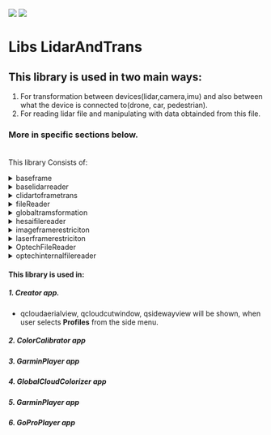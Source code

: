 <!-- PROJECT LOGO -->
<br />
<div align="left">
<img src="https://github.com/dekdekan/lidaretto-desktop/blob/completeRefactor_change_cuts/README_images/logo_black.svg#gh-light-mode-only">
<img src="https://github.com/dekdekan/lidaretto-desktop/blob/completeRefactor_change_cuts/README_images/logo_white.svg#gh-dark-mode-only">
</div>
  <h1 align="left">Libs LidarAndTrans</h1>

## This library is used in two main ways: 
1. For transformation between devices(lidar,camera,imu) and also between  what the device is connected to(drone, car, pedestrian).
2. For reading lidar file and manipulating with data obtainded from this file.<br />
### More in specific sections below. <br /><br />
This library Consists of:

<!-- //////////////////////////////////////////////////////////////////////////////////////////////////////////////////////////////////////////////////////// -->

<details><summary>baseframe</summary>
<p>

## baseframe is class where we can store lidar frame with points.
We can get some frame/s from lidar file by some file reader of this library(fileReader, hesaifilereader, OptechFileReader, optechinternalfilereader) and manipulate with this frame(points), colorize them and so on.

  
### Getting Started
1. To start, simply create object of this class and then you can use corresponding methods.
2. You can also create and init object of this class by using conscructor:
```js
new BaseFrame();
```
2. To add point to frame use method **addPoint** on object:
  
  
    - `pointtoadd` - point(structure that holds point info, which we can get from lidar file- it is defined in common.h file) that should be added
    - `r ,g, b` - defines a RGB color of point

```js
void BaseFrame::addPoint(basepointinfo &pointtoadd,int r,int g, int b)
```
3. You can also add point by another method **addPoint** on object:
    - `pointtoadd` - point(structure that holds point info, which we can get from lidar file- it is in common.h file) that should be added
    - `recalcRGB` - whether point should be colored according to its intensity

```js
void BaseFrame::addPoint(basepointinfo &pointtoadd, bool recalcRGB)
```
  
---  
  
</p>
</details>


<!-- //////////////////////////////////////////////////////////////////////////////////////////////////////////////////////////////////////////////////////// -->

<details><summary>baselidarreader</summary>
<p>

### baselidarreader is a template for all readers which inherit from this class

 All reader inherited from this class should contain methods:
  
1. Open prepared file:
  
    - `pcapfile` -  name of lidar file

&emsp;&emsp;If given file exists **returns true**, else **returns false**.
```js
int openPreparedFile(std::string pcapfile)
``` 
2. Basic Init of prepared file:
  
    - `pcapfile` -  name of lidar file

&emsp;&emsp;If given file was init **returns number of frames**.
```js
int initFile(std::string pcapfile)
``` 
3. Inits frames data info structure based on the info from lidar file and given transformation:
  
    - `outputData` - holds all frames data info structures, its main output of this method
    - `pcapfile` - lidar file
    - `transformation` - transformation assigned to frames
    - `timeoffset` - timestamp offset
    - `stopcalculating` - disable/enable calculation

&emsp;&emsp;If given file was init **returns size of output data**.
```js
int initFileWithTransformations(std::vector<FrameData> &outputData, std::string pcapfile, std::vector<Transformation> &transformation, int timeoffset, bool *stopcalculating = nullptr)
``` 
4. To set corrections for lidar data:
  
    - `corrections` -  new corrections

```js
void setLaserMeasurementCorrections(std::vector<compensationValues> corrections)
``` 
  
5. To set info about frames- position("index") in lidar file and timestamp of each frame use method:
  
    - `newFrames` -  new info to be assigned

```js
void setFramesIDs(std::vector<FrameFileInfo> newFrames)
``` 
  
  
6. To get some lidar frame use method **getLasFrame** on object:
  
    - `localfile` - lidar file in which the frame will be searched
    - `index` - index of frame, which should be returned
    - `lidToFrame` - lidar transformation
    - `restriction` - restriction to add some points to frame
    - `openedFileID` - openedFileID
    - `colormodel` - colormodel
    - `minIntensityColor` - minimum intensity color
    - `maxIntensityColor` - maximum intensity color

```js
BaseFrame getLasFrame(std::ifstream &localfile,int index,CLidarToFrameTrans *lidToFrame,laserFrameRestrictionBase *restriction,int &openedFileID,int colormodel,double minIntensityColor,double maxIntensityColor);
```

7. To get actual reading position in lidar file use method:
  
```js
uint64_t getactualfilepos();
``` 

8. To get maximum position in lidar file use method:
  
```js
 uint64_t getmaxfilepos();
``` 

9. To get model of lidar use method:
  
```js
int getLaserModelType()
``` 



10. To get id of lines for a preset option. This output is used for filtering when only some of the laser data are wanted:
  
```js
std::vector<int> getUnusedLidarLinesForPresetOption(LidarLinesPresets whichLines)
``` 

---

</p>
</details>

<!-- //////////////////////////////////////////////////////////////////////////////////////////////////////////////////////////////////////////////////////// -->

<details><summary>clidartoframetrans</summary>
<p>

## This class is used for transformation of lidar to IMU based on transformation structures.
  
### Getting Started
1. To generate transformation matrix of lidar data to imu, call constructor of this class:
    - `laserToBodyCalib` - calibration structure of transformation from lidar to imu
    - `laserToBodyTransf` - transformation structure of lidar to imu
    - `lidoffset` - offset of lidar

```js
CLidarToFrameTrans(const Transformation &laserToBodyCalib,const Transformation &laserToBodyTransf,double lidoffset);

```
2. To transform some point from lidar to imu call **rotatePointToFrame** on object of this class:
  
    - `point` - point that should be transformed
  
&emsp;&emsp;It returns basepointinfo structure(structure that holds transformed point info-it is defined in common.h file)
```js
basepointinfo rotatePointToFrame(basepointinfo point)
```
 
3. To get lidar to IMU transformation matrix call:
  
```js
Eigen::Affine3f getLidarToImuRotation()
``` 

4. To get lidar offset call:
  
```js
double getLidarRotOffset()
``` 
 
</p>
</details>

<!-- //////////////////////////////////////////////////////////////////////////////////////////////////////////////////////////////////////////////////////// -->
  
<details><summary>fileReader</summary>
<p>

##  This library is used for reading and manipulating with Velodyne lidar data.
  Most of the methods are inherited from baselidarreader class and implemented here.
  [![](https://img.shields.io/badge/see baselidarreader-yellow?style=for-the-badge)](https://docs.rs/crate/redant/latest)

  You can call all this inherited method on object of this class. See the baselidarreader section
  This is implemented for models VLP-16, Hi-Res and Ultra.
  
### Getting Started
1. Most of the methods are inherited from baselidarreader class.
  
2. To start use constructor of this class:

    - `pcapfile` - lidar file
  
```js
fileReader::fileReader(std::string pcapfile)
```
2. Inherited method **getLaserModelType** for this class returns:
  
    - `0` - when model is VLP16
    - `1` - when model is Ultra
    - `2` - when model is Hi-Res

```js
int getLaserModelType()
```
  
  <br>Another methods of this class:<br>
  
3. To return requested lidar frame in sphere, call:
  
    - `localfile` - lidar file in which the frame will be searched
    - `index` - index of frame, which should be returned
    - `lidToFrame` - lidar transformation to imu
    - `restriction` - restriction to add some points to frame(see laserFrameRestriction section)
    - `videodata` - video data(relation with trajectory and so on)
    - `cap` - video capture
    - `openedFileID` - its used for colorization(it is not used yet)
    - `colormodel` - color model

```js
    BaseFrame getLasSphere(std::ifstream &localfile,int index,CLidarToFrameTrans *lidToFrame,laserFrameRestrictionBase *restriction,VideoInfo &videodata,cv::VideoCapture &cap,int &openedFileID,int colormodel  );

```
 
4. To get completed sphere call:
  
    - `timestamp` - time stamp
    - `spheresize` - size of sphere
    - `lidToFrame` - lidar transformation to imu
    - `restriction` - restriction to add some points to frame(see laserFrameRestriction section)
    - `videodata` - video data(relation with trajectory and so on)
    - `cap` - video capture
    - `openedFileID` - its used for colorization(it is not used yet)
    - `colormodel` - color model

```js
    BaseFrame getLasCompleteSphere(int timestamp,int spheresize,CLidarToFrameTrans *lidToFrame,laserFrameRestrictionBase *restriction,VideoInfo &videodata,cv::VideoCapture &cap,int &openedFileID,int colormodel  );

```
  
5. To colorize frame with video from 360 camera call(It is not done yet):
  
    - `frame` - frame that should be colored
    - `videodata` - video data(relation with trajectory and so on)
    - `cap` - video capture

```js
    void colorizeFrameWith360video(BaseFrame &frame,VideoInfo &videodata, cv::VideoCapture &cap,int &openedFileID);

```


</p>
</details>
  
<!-- //////////////////////////////////////////////////////////////////////////////////////////////////////////////////////////////////////////////////////// -->

<details><summary>globaltramsformation</summary>
<p>

## Is frame class which projects cloud points into one coordination plane. Specifically to plane ZX(side way).</br>
This class also takes care of the interaction during measurement(in this frame).
  
### Getting Started
1. When you want to use this view somewhere, first of all you have to add frame promoted to class **qcloudcutwindow** to .ui file.

2. To show this view with painted cloud points, call **addAndShowCut** on this frame:
  
    - `inputcloud` - the entire cloud that generated the backend for display
    - `llp1` - right centered point of cut(on right side of trajectory)
    - `llc1` - centered point of cut, defined by user
    - `llp2` - left centered point of cut(on left side of trajectory)
    - `cutwidth` - distance from cut
    - `newusedZones` - zones which are used

```js
void addAndShowCut(cloudViz inputcloud,pcl::PointXYZRGB lp1,pcl::PointXYZRGB lc1,pcl::PointXYZRGB lp2,double cutwidth,std::map<int, bool> newusedZones);
```

</p>
</details>

<!-- //////////////////////////////////////////////////////////////////////////////////////////////////////////////////////////////////////////////////////// -->

<details><summary>hesaifilereader</summary>
<p>

## qpolygonrubberband is class for painting polygon.

### Getting Started
1. To set polygon and draw it, call **setPolygon** on object of this class:
```js
void setPolygon(std::vector<QPoint> polygonPoints)
```
&emsp;&emsp;Or :
```js
void setPolygon(std::vector<QPoint> polygonPoints,QPoint lastPoint)
```
  
</p>
</details>


<!-- //////////////////////////////////////////////////////////////////////////////////////////////////////////////////////////////////////////////////////// -->

<details><summary>imageframerestriciton</summary>
<p>

## undoselectionstack is the class which holds history of selections, so you can go through this history.

### Getting Started
1. If you want to use this somewhere, first of all you have to call **createNewProject** on object of this class:
     - `projj` - reference for changing trajectory states 
```js
 void createNewProject(std::shared_ptr<std::vector<framesTrajectoryRelationsInfoStruct>> projj)
```  
  
---  
  
</p>
</details>
  
  
  <!-- //////////////////////////////////////////////////////////////////////////////////////////////////////////////////////////////////////////////////////// -->

<details><summary>laserframerestriciton</summary>
<p>

## undoselectionstack is the class which holds history of selections, so you can go through this history.

### Getting Started
1. If you want to use this somewhere, first of all you have to call **createNewProject** on object of this class:
     - `projj` - reference for changing trajectory states 
```js
 void createNewProject(std::shared_ptr<std::vector<framesTrajectoryRelationsInfoStruct>> projj)
```  
  
---  
  
</p>
</details>
  
  
  <!-- //////////////////////////////////////////////////////////////////////////////////////////////////////////////////////////////////////////////////////// -->

<details><summary>OptechFileReader</summary>
<p>

## undoselectionstack is the class which holds history of selections, so you can go through this history.

### Getting Started
1. If you want to use this somewhere, first of all you have to call **createNewProject** on object of this class:
     - `projj` - reference for changing trajectory states 
```js
 void createNewProject(std::shared_ptr<std::vector<framesTrajectoryRelationsInfoStruct>> projj)
```  
  
---  
  
</p>
</details>
  
  
  <!-- //////////////////////////////////////////////////////////////////////////////////////////////////////////////////////////////////////////////////////// -->

<details><summary>optechinternalfilereader</summary>
<p>

## undoselectionstack is the class which holds history of selections, so you can go through this history.

### Getting Started
1. If you want to use this somewhere, first of all you have to call **createNewProject** on object of this class:
     - `projj` - reference for changing trajectory states 
```js
 void createNewProject(std::shared_ptr<std::vector<framesTrajectoryRelationsInfoStruct>> projj)
```  
  
---  
  
</p>
</details>
 
<!-- //////////////////////////////////////////////////////////////////////////////////////////////////////////////////////////////////////////////////////// -->


#### This library is used in:
##### 1. Creator app. 
-   qcloudaerialview, qcloudcutwindow, qsidewayview will be shown, when user selects **Profiles** from the side menu.
  
##### 2. ColorCalibrator app
##### 3. GarminPlayer app
##### 4. GlobalCloudColorizer app
##### 5. GarminPlayer app
##### 6. GoProPlayer app

<script src="https://unpkg.com/babel-standalone@6/babel.min.js"></script>
<script src="https://unpkg.com/react@15.6.1/dist/react.min.js"></script>
<script src="https://unpkg.com/react-dom@15.6.1/dist/react-dom.min.js"></script>
